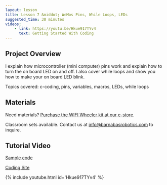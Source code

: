 ```yaml
---
layout: lesson
title: Lesson 7 &middot; WeMos Pins, While Loops, LEDs
suggested_time: 30 minutes
videos:
    - link: https://youtu.be/Hkue917TYv4
      text: Getting Started With Coding
---
```






## Project Overview

I explain how microcontroller (mini computer) pins work and explain how to turn the on board LED on and off.  I also cover while loops and show you how to make your on board LED blink. 

Topics covered: c-coding, pins, variables, macros, LEDs, while loops 



## Materials

Need materials?  [Purchase the WIFI Wheeler kit at our e-store](https://shop.barnabasrobotics.com/products/barnabas-wifi-wheeler-wifi-enabled-2wd-dc-motor-car-kit-ages-11?_pos=1&_psq=wifi+wheeler&_ss=e&_v=1.0).  

Classroom sets available.  Contact us at info@barnabasrobotics.com to inquire. 



## Tutorial Video

[Sample code](https://github.com/BarnabasRobotics/WIFI-Wheeler/blob/main/wifi_wheeler_pins_and_while_loop.ino)

[Coding Site](https://code.barnabasrobotics.com/)

{% include youtube.html id='Hkue917TYv4' %}

